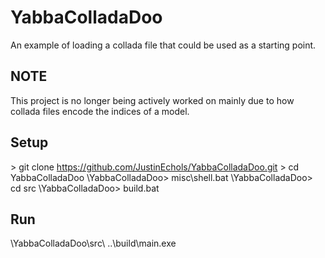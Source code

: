 # YabbaColladaDoo
An example of loading a collada file that could be used as a starting point.

## NOTE
This project is no longer being actively worked on mainly due to how collada files encode the indices of a model.

## Setup
\> git clone https://github.com/JustinEchols/YabbaColladaDoo.git
\> cd YabbaColladaDoo
\YabbaColladaDoo> misc\shell.bat
\YabbaColladaDoo> cd src
\YabbaColladaDoo> build.bat

## Run
\YabbaColladaDoo\src\ ..\build\main.exe
